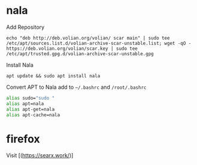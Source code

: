 # nala 
Add Repository 

```shell
echo "deb http://deb.volian.org/volian/ scar main" | sudo tee /etc/apt/sources.list.d/volian-archive-scar-unstable.list; wget -qO - https://deb.volian.org/volian/scar.key | sudo tee /etc/apt/trusted.gpg.d/volian-archive-scar-unstable.gpg
``` 

Install Nala 

```shell
apt update && sudo apt install nala
``` 

Convert APT to Nala 
add to `~/.bashrc` and `/root/.bashrc`

```bash
alias sudo="sudo "
alias apt=nala
alias apt-get=nala
alias apt-cache=nala
```
# firefox 

Visit [(https://searx.work/)]

